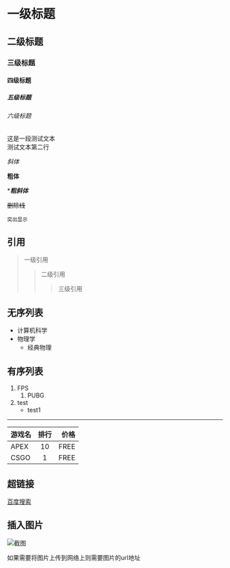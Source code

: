 # 一级标题
## 二级标题
### 三级标题
#### 四级标题
##### 五级标题
###### 六级标题

这是一段测试文本<br>
测试文本第二行

*斜体*

**粗体**

****粗斜体***

~~删除线~~

`突出显示`


## 引用
> 一级引用
>> 二级引用
>>> 三级引用

## 无序列表
* 计算机科学
* 物理学
	* 经典物理

## 有序列表
1. FPS
	1. PUBG
2. test
	* test1
----

游戏名|排行|价格
---|:----:|---:|
APEX|10|FREE
CSGO|1|FREE


## 超链接
[百度搜索](https://www.baidu.com "点击进入")

## 插入图片
![截图](D://kelin//linux//who.png)

如果需要将图片上传到网络上则需要图片的url地址
